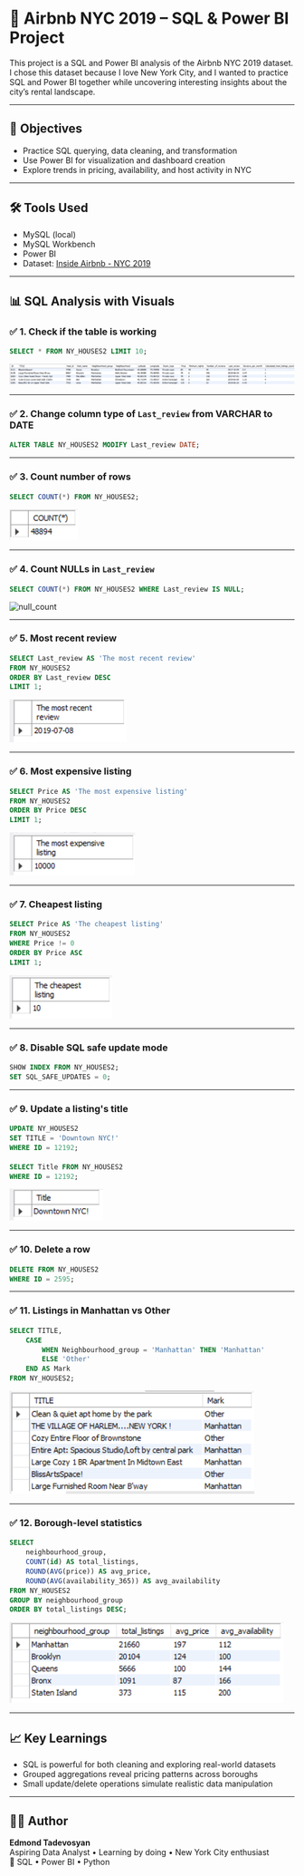 # 🗽 Airbnb NYC 2019 – SQL & Power BI Project

This project is a SQL and Power BI analysis of the Airbnb NYC 2019 dataset. I chose this dataset because I love New York City, and I wanted to practice SQL and Power BI together while uncovering interesting insights about the city’s rental landscape.

---

## 📌 Objectives

- Practice SQL querying, data cleaning, and transformation
- Use Power BI for visualization and dashboard creation
- Explore trends in pricing, availability, and host activity in NYC

---

## 🛠️ Tools Used

- MySQL (local)
- MySQL Workbench
- Power BI
- Dataset: [Inside Airbnb - NYC 2019](http://insideairbnb.com/get-the-data.html)

---

## 📊 SQL Analysis with Visuals

### ✅ 1. Check if the table is working

```sql
SELECT * FROM NY_HOUSES2 LIMIT 10;
```
![Check if table works](images/check_if_the_table_works.png)

---

### ✅ 2. Change column type of `Last_review` from VARCHAR to DATE

```sql
ALTER TABLE NY_HOUSES2 MODIFY Last_review DATE;
```

---

### ✅ 3. Count number of rows

```sql
SELECT COUNT(*) FROM NY_HOUSES2;
```
![Row count](images/raw_count.png)

---

### ✅ 4. Count NULLs in `Last_review`

```sql
SELECT COUNT(*) FROM NY_HOUSES2 WHERE Last_review IS NULL;
```
![null_count](https://github.com/EduardTadevosyan/NYC_AirBnB_SQL/blob/main/images/count_of_the_null_values.png)

---

### ✅ 5. Most recent review

```sql
SELECT Last_review AS 'The most recent review'
FROM NY_HOUSES2
ORDER BY Last_review DESC 
LIMIT 1;
```
![Most recent review](images/The_most_recent_review.png)

---

### ✅ 6. Most expensive listing

```sql
SELECT Price AS 'The most expensive listing'
FROM NY_HOUSES2 
ORDER BY Price DESC
LIMIT 1;
```
![Most expensive listing](images/The_most_expensive_listing.png)

---

### ✅ 7. Cheapest listing

```sql
SELECT Price AS 'The cheapest listing'
FROM NY_HOUSES2 
WHERE Price != 0
ORDER BY Price ASC
LIMIT 1;
```
![Cheapest listing](images/the_cheapest_lesting.png)

---

### ✅ 8. Disable SQL safe update mode

```sql
SHOW INDEX FROM NY_HOUSES2;
SET SQL_SAFE_UPDATES = 0;
```

---

### ✅ 9. Update a listing's title

```sql
UPDATE NY_HOUSES2
SET TITLE = 'Downtown NYC!'
WHERE ID = 12192;

SELECT Title FROM NY_HOUSES2 
WHERE ID = 12192;
```
![Updated title](images/Title_Downtown_NYC.png)

---

### ✅ 10. Delete a row

```sql
DELETE FROM NY_HOUSES2
WHERE ID = 2595;
```

---

### ✅ 11. Listings in Manhattan vs Other

```sql
SELECT TITLE,
    CASE
        WHEN Neighbourhood_group = 'Manhattan' THEN 'Manhattan'
        ELSE 'Other'
    END AS Mark
FROM NY_HOUSES2;
```
![Manhattan vs Other](images/Listings_in_Manhattan_or_other.png)

---

### ✅ 12. Borough-level statistics

```sql
SELECT 
    neighbourhood_group, 
    COUNT(id) AS total_listings, 
    ROUND(AVG(price)) AS avg_price, 
    ROUND(AVG(availability_365)) AS avg_availability
FROM NY_HOUSES2
GROUP BY neighbourhood_group
ORDER BY total_listings DESC;
```
![Grouped stats](images/total_number_of_listings.png)

---

## 📈 Key Learnings

- SQL is powerful for both cleaning and exploring real-world datasets
- Grouped aggregations reveal pricing patterns across boroughs
- Small update/delete operations simulate realistic data manipulation

---

## 🧑‍💻 Author

**Edmond Tadevosyan**  
Aspiring Data Analyst • Learning by doing • New York City enthusiast  
🎯 SQL • Power BI • Python


